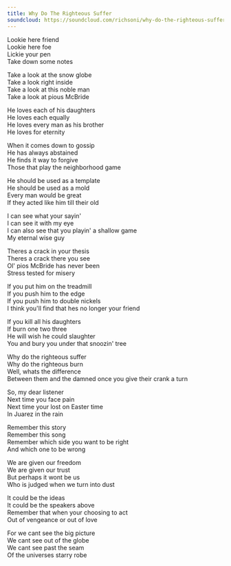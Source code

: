 ```yaml
---
title: Why Do The Righteous Suffer
soundcloud: https://soundcloud.com/richsoni/why-do-the-righteous-suffer
---
```


Lookie here friend  
Lookie here foe  
Lickie your pen  
Take down some notes  

Take a look at the snow globe  
Take a look right inside  
Take a look at this noble man  
Take a look at pious McBride  

He loves each of his daughters  
He loves each equally  
He loves every man as his brother  
He loves for eternity  

When it comes down to gossip  
He has always abstained  
He finds it way to forgive  
Those that play the neighborhood game  

He should be used as a template  
He should be used as a mold  
Every man would be great  
If they acted like him till their old  

I can see what your sayin'  
I can see it with my eye  
I can also see that you playin' a shallow game  
My eternal wise guy  

Theres a crack in your thesis  
Theres a crack there you see  
Ol' pios McBride has never been  
Stress tested for misery  

If you put him on the treadmill  
If you push him to the edge  
If you push him to double nickels  
I think you'll find that hes no longer your friend  

If you kill all his daughters  
If burn one two three  
He will wish he could slaughter  
You and bury you under that snoozin' tree  

Why do the righteous suffer  
Why do the righteous burn  
Well, whats the difference  
Between them and the damned once you give their crank a turn  

So, my dear listener  
Next time you face pain  
Next time your lost on Easter time  
In Juarez in the rain  

Remember this story  
Remember this song  
Remember which side you want to be right  
And which one to be wrong  

We are given our freedom  
We are given our trust  
But perhaps it wont be us  
Who is judged when we turn into dust  

It could be the ideas  
It could be the speakers above  
Remember that when your choosing to act  
Out of vengeance or out of love  

For we cant see the big picture  
We cant see out of the globe  
We cant see past the seam  
Of the universes starry robe  

